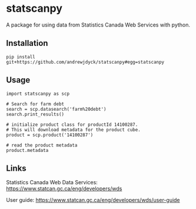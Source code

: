# statscanpy

A package for using data from Statistics Canada Web Services with python.

## Installation

```{python}
pip install git+https://github.com/andrewjdyck/statscanpy#egg=statscanpy
```

## Usage

```{python}
import statscanpy as scp

# Search for farm debt
search = scp.datasearch('farm%20debt')
search.print_results()

# initialize product class for productId 14100287.
# This will download metadata for the product cube.
product = scp.product('14100287')

# read the product metadata
product.metadata
```


## Links

Statistics Canada Web Data Services: https://www.statcan.gc.ca/eng/developers/wds

User guide: https://www.statcan.gc.ca/eng/developers/wds/user-guide

